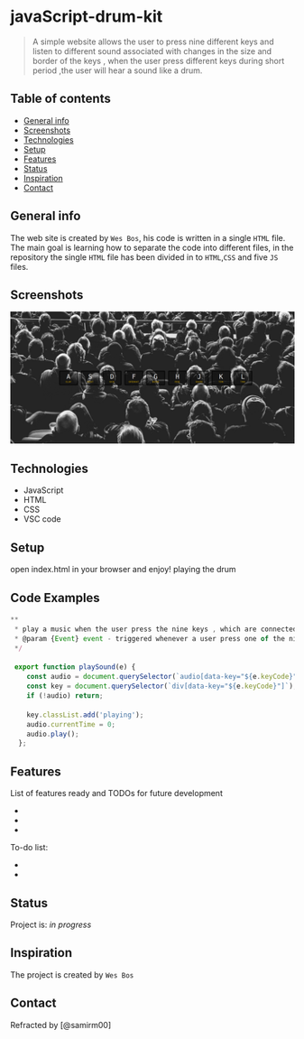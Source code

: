 # javaScript-drum-kit 

> A simple website allows the user to press nine different keys and listen to different sound associated with changes in the size and border of the keys , when the user press different keys during short period  ,the user will hear a sound like a drum. 

## Table of contents
* [General info](#general-info)
* [Screenshots](#screenshots)
* [Technologies](#technologies)
* [Setup](#setup)
* [Features](#features)
* [Status](#status)
* [Inspiration](#inspiration)
* [Contact](#contact)

## General info

The web site is created by `Wes Bos`, his code is written in a single `HTML` file. The main goal is learning how to separate the code into different files, in the repository the single `HTML` file has been divided in to `HTML`,`CSS` and five `JS` files.

## Screenshots
![Example screenshot](img/screenShot.png)

## Technologies
* JavaScript
* HTML
* CSS
* VSC code


## Setup
open index.html in your browser and enjoy! playing the drum 

## Code Examples

```js
**
 * play a music when the user press the nine keys , which are connected to audio files 
 * @param {Event} event - triggered whenever a user press one of the nine keys 
 */

 export function playSound(e) {
    const audio = document.querySelector(`audio[data-key="${e.keyCode}"]`);
    const key = document.querySelector(`div[data-key="${e.keyCode}"]`);
    if (!audio) return;

    key.classList.add('playing');
    audio.currentTime = 0;
    audio.play();
  };
```


## Features
List of features ready and TODOs for future development

* 
* 
* 

To-do list:

* 
* 

## Status
Project is: _in progress_

## Inspiration
The project is created by `Wes Bos`

## Contact
Refracted  by [@samirm00] 